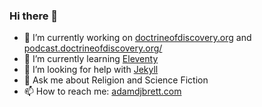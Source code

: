 ### Hi there 👋

- 🔭 I’m currently working on [doctrineofdiscovery.org](https://doctrineofdiscovery.org/) and [podcast.doctrineofdiscovery.org/](https://podcast.doctrineofdiscovery.org/)
- 🌱 I’m currently learning [Eleventy](https://11ty.dev/)
- 🤔 I’m looking for help with [Jekyll](http://jekyllrb.com/)
- 💬 Ask me about Religion and Science Fiction
- 📫 How to reach me: [adamdjbrett.com](https://adamdjbrett.com)
  
